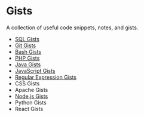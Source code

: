 # Gists

A collection of useful code snippets, notes, and gists.

- [SQL Gists](SQL.md)
- [Git Gists](git.md)
- [Bash Gists](bash.md)
- [PHP Gists](php.md)
- [Java Gists](java.md)
- [JavaScript Gists](javascript.md)
- [Regular Expression Gists](regex.md)
- CSS Gists
- Apache Gists
- [Node.js Gists](node.js.md)
- Python Gists
- React Gists
